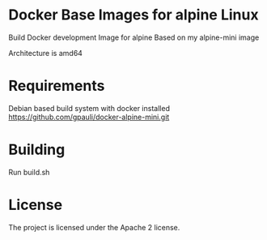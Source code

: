 Docker Base Images for alpine Linux
===

Build Docker development Image for alpine
Based on my alpine-mini image

Architecture is amd64

# Requirements

Debian based build system with docker installed
https://github.com/gpauli/docker-alpine-mini.git

# Building

Run build.sh

# License

The project is licensed under the Apache 2 license. 
